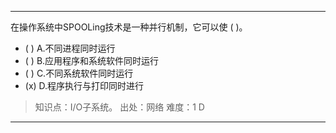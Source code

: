 ---
在操作系统中SPOOLing技术是一种并行机制，它可以使 ( )。
- ( ) A.不同进程同时运行 
- ( ) B.应用程序和系统软件同时运行 
- ( ) C.不同系统软件同时运行 
- (x) D.程序执行与打印同时进行

> 知识点：I/O子系统。
> 出处：网络
> 难度：1
> D

---